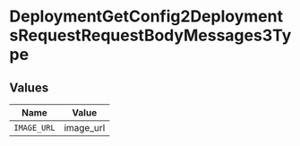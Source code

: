# DeploymentGetConfig2DeploymentsRequestRequestBodyMessages3Type


## Values

| Name        | Value       |
| ----------- | ----------- |
| `IMAGE_URL` | image_url   |